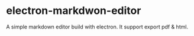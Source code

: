# electron-markdwon-editor

A simple markdown editor build with electron. It support export pdf & html.
